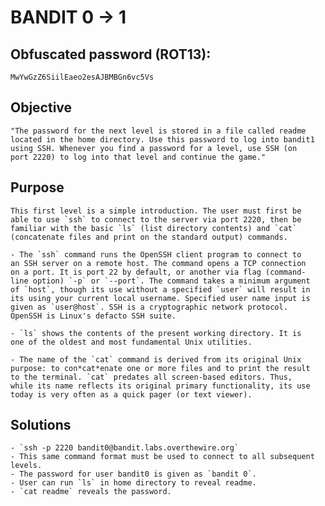 # BANDIT 0 -> 1

## Obfuscated password (ROT13): 

	MwYwGzZ6SiilEaeo2esAJBMBGn6vc5Vs

## Objective

	"The password for the next level is stored in a file called readme 
	located in the home directory. Use this password to log into bandit1 
	using SSH. Whenever you find a password for a level, use SSH (on 
	port 2220) to log into that level and continue the game."

## Purpose
	
	This first level is a simple introduction. The user must first be
	able to use `ssh` to connect to the server via port 2220, then be
	familiar with the basic `ls` (list directory contents) and `cat` 
	(concatenate files and print on the standard output) commands.

	- The `ssh` command runs the OpenSSH client program to connect to
	an SSH server on a remote host. The command opens a TCP connection
	on a port. It is port 22 by default, or another via flag (command-
	line option) `-p` or `--port`. The command takes a minimum argument
	of `host`, though its use without a specified `user` will result in
	its using your current local username. Specified user name input is
	given as `user@host`. SSH is a cryptographic network protocol.
	OpenSSH is Linux's defacto SSH suite.  

	- `ls` shows the contents of the present working directory. It is
	one of the oldest and most fundamental Unix utilities.  
	
	- The name of the `cat` command is derived from its original Unix
	purpose: to con*cat*enate one or more files and to print the result
	to the terminal. `cat` predates all screen-based editors. Thus, 
	while its name reflects its original primary functionality, its use 
	today is very often as a quick pager (or text viewer).

	

## Solutions
	
	- `ssh -p 2220 bandit0@bandit.labs.overthewire.org`
	- This same command format must be used to connect to all subsequent
	levels.
	- The password for user bandit0 is given as `bandit 0`.
	- User can run `ls` in home directory to reveal readme.
	- `cat readme` reveals the password.